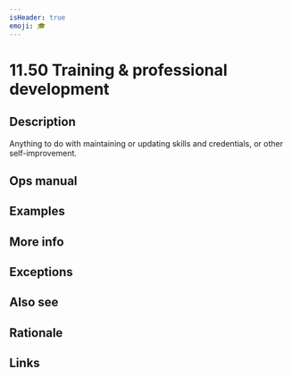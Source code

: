 ```yaml
---
isHeader: true
emoji: 🎓
---
```


# 11.50 Training & professional development

## Description

Anything to do with maintaining or updating skills and credentials, or other self-improvement.

## Ops manual

## Examples

## More info

## Exceptions

## Also see

## Rationale

## Links
